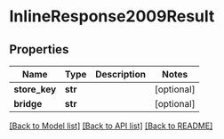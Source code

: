 # InlineResponse2009Result

## Properties
Name | Type | Description | Notes
------------ | ------------- | ------------- | -------------
**store_key** | **str** |  | [optional] 
**bridge** | **str** |  | [optional] 

[[Back to Model list]](../README.md#documentation-for-models) [[Back to API list]](../README.md#documentation-for-api-endpoints) [[Back to README]](../README.md)


